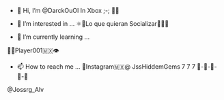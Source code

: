- 👋 Hi, I’m @DarckOuOI In Xbox ;-; 🥴👻


- 👀 I’m interested in ... 
⚛️🦾Lo que quieran Socializar🤖🇲🇽

- 🌱 I’m currently learning ...

🥺🏴󠁧󠁢󠁷󠁬󠁳󠁿Player001🇲🇽👁️

- 📫 How to reach me ... 
👻Instagram🇲🇽@
JssHiddemGems
   7   7   7
🔱-🔞-🔞-🔞-🔱

@Jossrg_Alv
